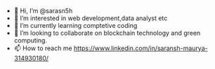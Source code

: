 - 👋 Hi, I’m @sarasn5h
- 👀 I’m interested in web development,data analyst etc
- 🌱 I’m currently learning comptetive coding
- 💞️ I’m looking to collaborate on blockchain technology and green computing.
- 📫 How to reach me https://www.linkedin.com/in/saransh-maurya-314930180/

<!---
sarasn5h/sarasn5h is a ✨ special ✨ repository because its `README.md` (this file) appears on your GitHub profile.
You can click the Preview link to take a look at your changes.
--->
